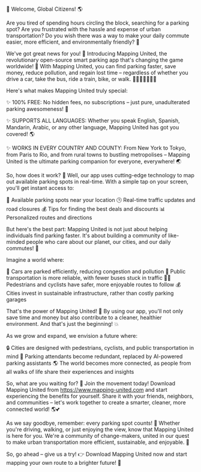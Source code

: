 🎉 Welcome, Global Citizens! 🌎

Are you tired of spending hours circling the block, searching for a parking spot? Are you frustrated with the hassle and expense of urban transportation? Do you wish there was a way to make your daily commute easier, more efficient, and environmentally friendly? 🤩

We've got great news for you! 🎉 Introducing Mapping United, the revolutionary open-source smart parking app that's changing the game worldwide! 🌟 With Mapping United, you can find parking faster, save money, reduce pollution, and regain lost time – regardless of whether you drive a car, take the bus, ride a train, bike, or walk. 🚗🚌🚂🚴‍♀️🏃‍♂️

Here's what makes Mapping United truly special:

✨ 100% FREE: No hidden fees, no subscriptions – just pure, unadulterated parking awesomeness! 💸

✨ SUPPORTS ALL LANGUAGES: Whether you speak English, Spanish, Mandarin, Arabic, or any other language, Mapping United has got you covered! 🌎

✨ WORKS IN EVERY COUNTRY AND COUNTY: From New York to Tokyo, from Paris to Rio, and from rural towns to bustling metropolises – Mapping United is the ultimate parking companion for everyone, everywhere! 🌏

So, how does it work? 🤔 Well, our app uses cutting-edge technology to map out available parking spots in real-time. With a simple tap on your screen, you'll get instant access to:

📍 Available parking spots near your location
🕒 Real-time traffic updates and road closures
💰 Tips for finding the best deals and discounts
📊 Personalized routes and directions

But here's the best part: Mapping United is not just about helping individuals find parking faster. It's about building a community of like-minded people who care about our planet, our cities, and our daily commutes! 🌟

Imagine a world where:

🚗 Cars are parked efficiently, reducing congestion and pollution
🚌 Public transportation is more reliable, with fewer buses stuck in traffic
🏃‍♂️ Pedestrians and cyclists have safer, more enjoyable routes to follow
💰 Cities invest in sustainable infrastructure, rather than costly parking garages

That's the power of Mapping United! 🌈 By using our app, you'll not only save time and money but also contribute to a cleaner, healthier environment. And that's just the beginning! 💥

As we grow and expand, we envision a future where:

🔒 Cities are designed with pedestrians, cyclists, and public transportation in mind
💼 Parking attendants become redundant, replaced by AI-powered parking assistants
🌎 The world becomes more connected, as people from all walks of life share their experiences and insights

So, what are you waiting for? 🤔 Join the movement today! Download Mapping United from https://www.mapping-united.com and start experiencing the benefits for yourself. Share it with your friends, neighbors, and communities – let's work together to create a smarter, cleaner, more connected world! 🌎💕

As we say goodbye, remember: every parking spot counts! 📍 Whether you're driving, walking, or just enjoying the view, know that Mapping United is here for you. We're a community of change-makers, united in our quest to make urban transportation more efficient, sustainable, and enjoyable. 💪

So, go ahead – give us a try! 👉 Download Mapping United now and start mapping your own route to a brighter future! 🌟